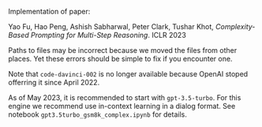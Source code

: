 Implementation of paper: 

Yao Fu, Hao Peng, Ashish Sabharwal, Peter Clark, Tushar Khot, _Complexity-Based Prompting for Multi-Step Reasoning_. ICLR 2023

Paths to files may be incorrect because we moved the files from other places. Yet these errors should be simple to fix if you encounter one. 

Note that `code-davinci-002` is no longer available because OpenAI stoped offerring it since April 2022. 

As of May 2023, it is recommended to start with `gpt-3.5-turbo`. For this engine we recommend use in-context learning in a dialog format. See notebook `gpt3.5turbo_gsm8k_complex.ipynb` for details. 
